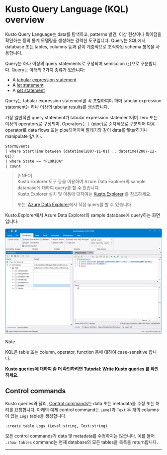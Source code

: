 
# Kusto Query Language (KQL) overview

Kusto Query Language는 data를 탐색하고, patterns 발견, 이상 현상이나 특이점을 확인하는 등의 통계 모델링을 생성하는 강력한 도구입니다. Query는 SQL에서 database 또는 tables, columns 등과 같이 계층적으로 조직화된 schema 항목을 사용합니다.

Query는 하나 이상의 query statements로 구성되며 semicolon (`;`)으로 구분합니다.  Query는 아래의 3가지 종류가 있습니다:

- A [tabular expression statement](https://learn.microsoft.com/en-us/azure/data-explorer/kusto/query/tabularexpressionstatements)
- A [let statement](https://learn.microsoft.com/en-us/azure/data-explorer/kusto/query/letstatement)
- A [set statement](https://learn.microsoft.com/en-us/azure/data-explorer/kusto/query/setstatement)

Query는 tabular expression statement를 꼭 포함하여야 하며 tabular expression statement는 하나 이상의 tabular results를 생성합니다.

가장 일반적인 query statement가 tabular expression statement이며 zero 또는 이상의 operators로 구성되며, Operators는 `|` (pipe)로 순차적으로 구분되어 다음 operator로 data flows 또는 pipe되어지며 깔데기와 같이 data를 filter하거나 manipulate 합니다.

```kusto
StormEvents 
| where StartTime between (datetime(2007-11-01) .. datetime(2007-12-01))
| where State == "FLORIDA"  
| count
```

> [!INFO]  
> Kusto.Explorer 도구 등을 이용하여 Azure Data Explorer의 sample database에 대하여 query를 할 수 있습니다.  
> Kusto.Explorer 설치 및 이용에 대하여는 [Kusto.Explorer](https://learn.microsoft.com/en-us/azure/data-explorer/kusto/tools/kusto-explorer) 를 참조하세요.
>
> 또는, [Azure Data Explorer](https://dataexplorer.azure.com/clusters/help/databases/Samples)에서 직접 query를 할 수 있습니다.

Kusto.Explorer에서 Azure Data Explorer의 sample database에 query하는 화면입니다:

![Kusto.Explorer run](./../media/kusto.explorer-run.png)

> [!NOTE]  
> KQL은 table 또는 column, operator, function 등에 대하여 case-sensitive 합니다.

**Kusto queries에 대하여 좀 더 확인하려면 [Tutorial: Write Kusto queries](https://learn.microsoft.com/en-us/azure/data-explorer/kusto/query/tutorial) 를 확인하세요.**

## Control commands

Kusto queries와 달리, [Control commands](https://learn.microsoft.com/en-us/azure/data-explorer/kusto/management/)는 data 또는 metadata를 수정 또는 처리를 요청합니다. 아래의 예제 control command는 `Level`과 `Text` 두 개의 columns이 있는 `Logs` table을 생성합니다.

```kusto
.create table Logs (Level:string, Text:string)
```

모든 control commands가 data 및 metadata를 수정하지는 않습니다. 예를 들어 `.show tables` command는 현재 database의 모든 tables을 목록을 return합니다.



---


